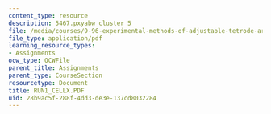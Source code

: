 ```yaml
---
content_type: resource
description: 5467.pxyabw cluster 5
file: /media/courses/9-96-experimental-methods-of-adjustable-tetrode-array-neurophysiology-january-iap-2001/28b9ac5f288f4dd3de3e137cd8032284_RUN1_CELLX.PDF
file_type: application/pdf
learning_resource_types:
- Assignments
ocw_type: OCWFile
parent_title: Assignments
parent_type: CourseSection
resourcetype: Document
title: RUN1_CELLX.PDF
uid: 28b9ac5f-288f-4dd3-de3e-137cd8032284
---
```

